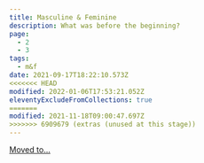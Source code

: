 ```yaml
---
title: Masculine & Feminine
description: What was before the beginning?
page:
  - 2
  - 3
tags:
  - m&f
date: 2021-09-17T18:22:10.573Z
<<<<<<< HEAD
modified: 2022-01-06T17:53:21.052Z
eleventyExcludeFromCollections: true
=======
modified: 2021-11-18T09:00:47.697Z
>>>>>>> 6909679 (extras (unused at this stage))
---
```


[Moved to...](/qkab/masc_fem.md)
